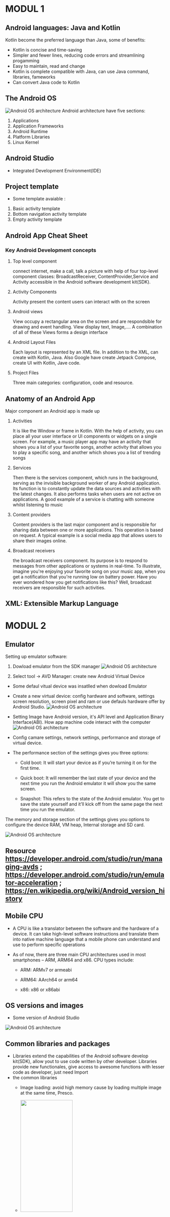 # **MODUL 1**
## **Android languages: Java and Kotlin**
Kotlin become the preferred language than Java, some of benefits:
- Kotlin is concise and time-saving 
- Simpler and fewer lines, reducing code errors and streamlining progamming
- Easy to maintain, read and change
- Kotlin is complete compatible with Java, can use Java command, libraries, fameworks
- Can convert Java code to Kotlin
## **The Android OS**
![Android OS architecture](./image/AndroidOSarchitecture.PNG)
Android architecture have five sections:
1. Applications
2. Application Frameworks
3. Android Runtime
4. Platform Libraries
5. Linux Kernel

## **Android Studio** 
- Integrated Development Environment(IDE)
## **Project template**
- Some template avaiable : 
1. Basic activity template
2. Bottom navigation activity template
3. Empty activity template
 ## **Android App Cheat Sheet**
 ### Key Android Development concepts
 1. Top level component 
 
    connect internet, make a call, talk a picture with help of four top-level component classes: BroadcastReceiver, ContentProvider,Service and Activity accessible in the Android software development kit(SDK).
 2. Activity Components
    
    Activity present the content users can interact with on the screen
 3. Android views

    View occupy a rectangular area on the screen and are respondsible for drawing and event handling. View display text, Image,.... A combination of all of these Views forms a design interface     
 4. Android Layout Files

    Each layout is represented by an XML file. In addition to the XML, can create with Kotlin, Java. Also Google have create Jetpack Compose, create UI with Kotlin, Jave code.
 5. Project Files

    Three main categories: configuration, code and resource.
## **Anatomy of an Android App**
 Major component an Android app is made up
1. Activities
    
    It is like the Window or frame in Kotlin. With the help of activity, you can place all your user interface or UI components or widgets on a single screen. For example, a music player app may have an activity that shows you a list of your favorite songs, another activity that allows you to play a specific song, and another which shows you a list of trending songs
2. Services

    Then there is the services component, which runs in the background, serving as the invisible background worker of any Android application. Its function is to constantly update the data sources and activities with the latest changes. It also performs tasks when users are not active on applications. A good example of a service is chatting with someone whilst listening to music
3. Content providers
    
    Content providers is the last major component and is responsible for sharing data between one or more applications. This operation is based on request. A typical example is a social media app that allows users to share their images online.   
4. Broadcast receivers

    the broadcast receivers component. Its purpose is to respond to messages from other applications or systems in real-time. To illustrate, imagine you're enjoying your favorite song on your music app, when you get a notification that you're running low on battery power. Have you ever wondered how you get notifications like this? Well, broadcast receivers are responsible for such activities.
## **XML: Extensible Markup Language**


# **MODUL 2**
## **Emulator**
Setting up emulator software:
1. Dowload emulator from the SDK manager 
    ![Android OS architecture](./image/installEmulator.PNG)  
 

2. Select tool -> AVD Manager: create new Android Virtual Device
- Some defaul vitual device was insatlled when dowload Emulator
- Create a new virtual device: config hardware and software, settings screen resolution, screen pixel and ram or use defauls hardware offer by Android Studio.
![Android OS architecture](./image/deviceDefaulAndroidStudioOffer.PNG)

- Setting Image have Android version, it's API level and Application Binary Interface(ABI). How app machine code interact with the computer 
![Android OS architecture](./image/SettingImageAndroidversionforEmulator.PNG)
- Config camare settings, network settings, performance and storage of virtual device.
- The performance section of the settings gives you three options:

    + Cold boot: It will start your device as if you’re turning it on for the first time.

    + Quick boot: It will remember the last state of your device and the next time you run the Android emulator it will show you the same screen.

    + Snapshot: This refers to the state of the Android emulator. You get to save the state yourself and it’ll kick off from the same page the next time you run the emulator.

The memory and storage section of the settings gives you options to configure the device RAM, VM heap, Internal storage and SD card.

![Android OS architecture](./image/ConfigHardwareEmulator.PNG)
 ## Resource https://developer.android.com/studio/run/managing-avds ; https://developer.android.com/studio/run/emulator-acceleration ; https://en.wikipedia.org/wiki/Android_version_history
## **Mobile CPU**
- A CPU is like a translator between the software and the hardware of a device. It can take high-level software instructions and translate them into native machine language that a mobile phone can understand and use to perform specific operations
- As of now, there are three main CPU architectures used in most smartphones – ARM, ARM64 and x86. CPU types include:

    - ARM: ARMv7 or armeabi

    - ARM64: AArch64 or arm64

    - x86: x86 or x86abi
## **OS versions and images**
- Some version of Android Studio

![Android OS architecture](./image/SomeAndroidVesion.PNG)

## **Common libraries and packages**
- Libraries extend the capabilities of the Android software develop kit(SDK), allow yout to use code written by other developer. Libraries provide new functionales, give access to awesome functions with lesser code as developer, just need Import
- the common libraries
    + Image loading: avoid high memory cause by loading multiple image at the same time, Presco.
    + <img src="./image/ImageLoadingLibFresco.PNG"  width="60%" height="30%">

    + Videos: Displaying videos is usually a daunting task for developers during development. Without the use of a library, the processes and details to take care of can be too numerous to handle, ExoPlayer.
    + <img src="./image/VideoLibExoplayer.PNG"  width="60%" height="30%">

    + Networking:Nowadays, virtually every mobile app needs some sort of network communication to perform one function or another. Fortunately, there are incredible networking libraries available to help you optimize this process, Retrofit.
    + <img src="./image/NetWorkLibRetrofit.PNG"  width="60%" height="30%">


## **Project Structure**

- Source code
- Assets
- Test code
- Build configurations

Some basic file:
- Same_app: root directory
- .gradle folder: refer to build toolkit that guides the project building process called Gradle.
- .ideal folder: store specific project metadata, tell app how to use the data it describes. a set of configuration files containing configuration data for specific functional areas.
- app folder: contain source code related to the project, UI,image,font, ...
- gradle folder: relate Android build system, set of tools made available to developers to build, test, and run their application. 
    + build.gradle: used to specify and manage the configuration options commonto all sub-projects folders.
    + Gradlew is a file that is used by Gradle Android Studios build system. It is only created once and is updated whenever a new feature or plugin is required to build a project.
    + local.properties : This file contains information specific to your local configuration. For example, the path to the software development kit or SDK. This is a file that you don't need to push into a version control system like GitHub because it contains sensitive local information
    + settings.gradle : handle the various settings for projects and modules
## **Main activity**
- 